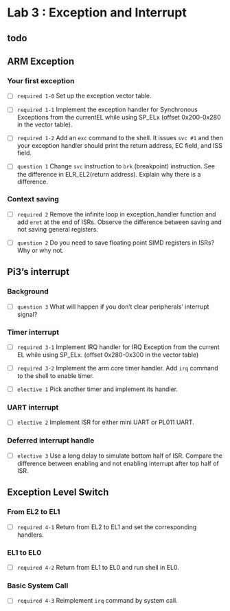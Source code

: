# Lab 3 : Exception and Interrupt


## todo

## ARM Exception
### Your first exception

- [ ] `required 1-0` Set up the exception vector table.
- [ ] `required 1-1` Implement the exception handler for Synchronous Exceptions from the currentEL while using SP_ELx (offset 0x200-0x280 in the vector table).
- [ ] `required 1-2` Add an `exc` command to the shell. It issues `svc #1` and then your exception handler should print the return address, EC field, and ISS field.
- [ ] `question 1` Change `svc` instruction to `brk` (breakpoint) instruction. See the difference in ELR_EL2(return address). Explain why there is a difference.


### Context saving
- [ ] `required 2` Remove the infinite loop in exception_handler function and add `eret` at the end of ISRs. Observe the difference between saving and not saving general registers.

- [ ] `question 2` Do you need to save floating point SIMD registers in ISRs? Why or why not.

## Pi3’s interrupt
### Background
- [ ] `question 3` What will happen if you don’t clear peripherals’ interrupt signal?

### Timer interrupt
- [ ] `required 3-1` Implement IRQ handler for IRQ Exception from the current EL while using SP_ELx. (offset 0x280-0x300 in the vector table)

- [ ] `required 3-2` Implement the arm core timer handler. Add `irq` command to the shell to enable timer.

- [ ] `elective 1` Pick another timer and implement its handler.

### UART interrupt

- [ ] `elective 2` Implement ISR for either mini UART or PL011 UART.

### Deferred interrupt handle

- [ ] `elective 3` Use a long delay to simulate bottom half of ISR. Compare the difference between enabling and not enabling interrupt after top half of ISR.

## Exception Level Switch

### From EL2 to EL1

- [ ] `required 4-1` Return from EL2 to EL1 and set the corresponding handlers.

### EL1 to EL0

- [ ] `required 4-2` Return from EL1 to EL0 and run shell in EL0.

### Basic System Call

- [ ] `required 4-3` Reimplement `irq` command by system call.


